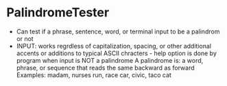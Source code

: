 # PalindromeTester
- Can test if a phrase, sentence, word, or terminal input to be a palindrom or not 
- INPUT: works regrdless of capitalization, spacing, or other additional accents or additions to typical ASCII chracters  - help option is done by program when input is NOT a palindrome A palindrome is: a word, phrase, or sequence that reads the same backward as forward      
  Examples: madam, nurses run, race car, civic, taco cat        
